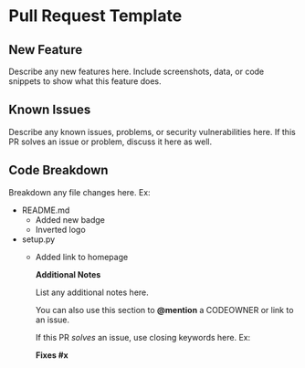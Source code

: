 # Pull Request Template

## New Feature

Describe any new features here. Include screenshots, data, or code snippets to show what this feature does.

## Known Issues

Describe any known issues, problems, or security vulnerabilities here. If this PR solves an issue or problem, discuss it here as well.

## Code Breakdown

Breakdown any file changes here. Ex:

* README.md
  * Added new badge
  * Inverted logo
* setup.py
  * Added link to homepage

    **Additional Notes**

    List any additional notes here.

    You can also use this section to **@mention** a CODEOWNER or link to an issue.

    If this PR _solves_ an issue, use closing keywords here. Ex:

    **Fixes \#x**

